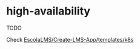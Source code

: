# high-availability

TODO

Check [EscolaLMS/Create-LMS-App/templates/k8s](https://github.com/EscolaLMS/Create-LMS-App/tree/main/templates/k8s)
